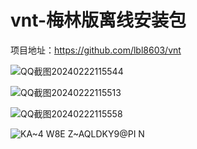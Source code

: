 # vnt-梅林版离线安装包


项目地址：https://github.com/lbl8603/vnt

![QQ截图20240222115544](https://github.com/lmq8267/vnt-merlin/assets/119713693/67afaf8b-927d-4a9e-929c-3980cfb46d65)

![QQ截图20240222115513](https://github.com/lmq8267/vnt-merlin/assets/119713693/93dbdb8c-9ebe-4538-af59-dfe8499ec61e)

![QQ截图20240222115558](https://github.com/lmq8267/vnt-merlin/assets/119713693/27c89ba3-610a-4186-95dd-bec2ab76cb54)

![KA~4 W8E Z~AQLDKY9@PI N](https://github.com/lmq8267/vnt-merlin/assets/119713693/7f9cc2b1-3c51-4ef0-81c5-083e62d7475b)
